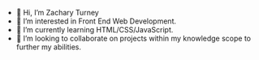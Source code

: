 - 👋 Hi, I’m Zachary Turney
- 👀 I’m interested in Front End Web Development.
- 🌱 I’m currently learning HTML/CSS/JavaScript.
- 💞️ I’m looking to collaborate on projects within my knowledge scope to further my abilities.

<!---
turneyz/turneyz is a ✨ special ✨ repository because its `README.md` (this file) appears on your GitHub profile.
You can click the Preview link to take a look at your changes.
--->
